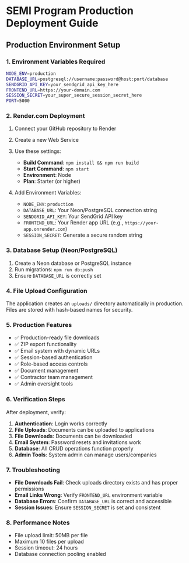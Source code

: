 # SEMI Program Production Deployment Guide

## Production Environment Setup

### 1. Environment Variables Required

```bash
NODE_ENV=production
DATABASE_URL=postgresql://username:password@host:port/database
SENDGRID_API_KEY=your_sendgrid_api_key_here
FRONTEND_URL=https://your-domain.com
SESSION_SECRET=your_super_secure_session_secret_here
PORT=5000
```

### 2. Render.com Deployment

1. Connect your GitHub repository to Render
2. Create a new Web Service
3. Use these settings:
   - **Build Command**: `npm install && npm run build`
   - **Start Command**: `npm start`
   - **Environment**: Node
   - **Plan**: Starter (or higher)

4. Add Environment Variables:
   - `NODE_ENV`: `production`
   - `DATABASE_URL`: Your Neon/PostgreSQL connection string
   - `SENDGRID_API_KEY`: Your SendGrid API key
   - `FRONTEND_URL`: Your Render app URL (e.g., `https://your-app.onrender.com`)
   - `SESSION_SECRET`: Generate a secure random string

### 3. Database Setup (Neon/PostgreSQL)

1. Create a Neon database or PostgreSQL instance
2. Run migrations: `npm run db:push`
3. Ensure `DATABASE_URL` is correctly set

### 4. File Upload Configuration

The application creates an `uploads/` directory automatically in production.
Files are stored with hash-based names for security.

### 5. Production Features

- ✅ Production-ready file downloads
- ✅ ZIP export functionality  
- ✅ Email system with dynamic URLs
- ✅ Session-based authentication
- ✅ Role-based access controls
- ✅ Document management
- ✅ Contractor team management
- ✅ Admin oversight tools

### 6. Verification Steps

After deployment, verify:

1. **Authentication**: Login works correctly
2. **File Uploads**: Documents can be uploaded to applications
3. **File Downloads**: Documents can be downloaded 
4. **Email System**: Password resets and invitations work
5. **Database**: All CRUD operations function properly
6. **Admin Tools**: System admin can manage users/companies

### 7. Troubleshooting

- **File Downloads Fail**: Check uploads directory exists and has proper permissions
- **Email Links Wrong**: Verify `FRONTEND_URL` environment variable
- **Database Errors**: Confirm `DATABASE_URL` is correct and accessible
- **Session Issues**: Ensure `SESSION_SECRET` is set and consistent

### 8. Performance Notes

- File upload limit: 50MB per file
- Maximum 10 files per upload
- Session timeout: 24 hours
- Database connection pooling enabled